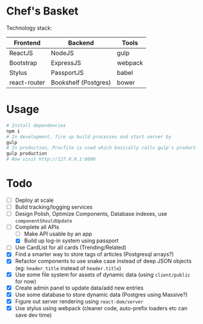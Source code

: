 # Chef's Basket
Technology stack: 

| Frontend     | Backend             | Tools   |
| ------------ |---------------------| ------- |
| ReactJS      | NodeJS              | gulp    |
| Bootstrap    | ExpressJS           | webpack |
| Stylus       | PassportJS          | babel   |
| react-router | Bookshelf (Postgres)| bower   |

# Usage
```bash
# Install dependencies
npm i
# In development, fire up build processes and start server by
gulp
# In production, Procfile is used which basically calls gulp's production task
gulp production
# Now visit http://127.0.0.1:8080
```

# Todo
* [ ] Deploy at scale
* [ ] Build tracking/logging services
* [ ] Design Polish, Optimize Components, Database indexes, use `componentShouldUpdate` 
* [ ] Complete all APIs
  * [ ] Make API usable by an app
  * [x] Build up log-in system using passport
* [ ] Use CardList for all cards (Trending/Related)
* [x] Find a smarter way to store tags of articles (Postgresql arrays?)
* [x] Refactor components to use snake case instead of deep JSON objects (eg: `header_title` instead of `header.title`)
* [x] Use some file system for assets of dynamic data (using `client/public` for now)
* [x] Create admin panel to update data/add new entries
* [x] Use some database to store dynamic data (Postgres using Massive?)
* [x] Figure out server rendering using `react-dom/server`
* [x] Use stylus using webpack (cleaner code, auto-prefix loaders etc can save dev time)
